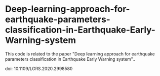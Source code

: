 # Deep-learning-approach-for-earthquake-parameters-classification-in-Earthquake-Early-Warning-system

This code is related to the paper "Deep learning approach for earthquake parameters classification in Earthquake Early Warning system"..

doi:  10.1109/LGRS.2020.2998580
